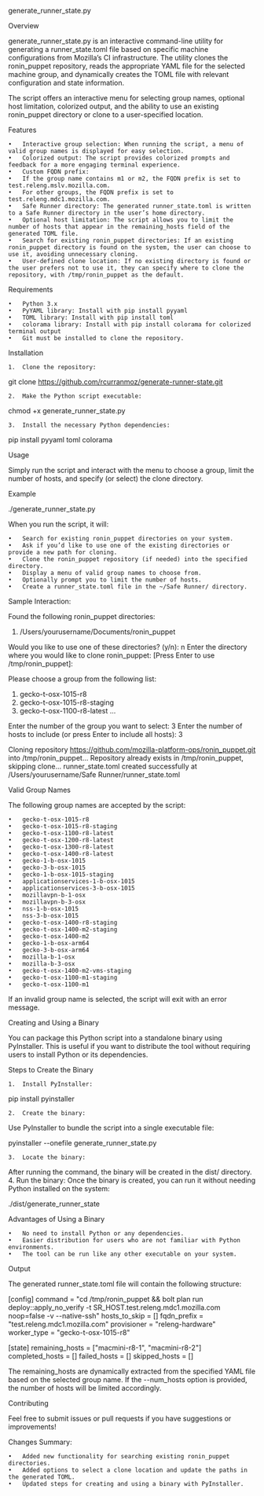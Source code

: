 generate_runner_state.py

Overview

generate_runner_state.py is an interactive command-line utility for generating a runner_state.toml file based on specific machine configurations from Mozilla’s CI infrastructure. The utility clones the ronin_puppet repository, reads the appropriate YAML file for the selected machine group, and dynamically creates the TOML file with relevant configuration and state information.

The script offers an interactive menu for selecting group names, optional host limitation, colorized output, and the ability to use an existing ronin_puppet directory or clone to a user-specified location.

Features

	•	Interactive group selection: When running the script, a menu of valid group names is displayed for easy selection.
	•	Colorized output: The script provides colorized prompts and feedback for a more engaging terminal experience.
	•	Custom FQDN prefix:
	•	If the group name contains m1 or m2, the FQDN prefix is set to test.releng.mslv.mozilla.com.
	•	For other groups, the FQDN prefix is set to test.releng.mdc1.mozilla.com.
	•	Safe Runner directory: The generated runner_state.toml is written to a Safe Runner directory in the user’s home directory.
	•	Optional host limitation: The script allows you to limit the number of hosts that appear in the remaining_hosts field of the generated TOML file.
	•	Search for existing ronin_puppet directories: If an existing ronin_puppet directory is found on the system, the user can choose to use it, avoiding unnecessary cloning.
	•	User-defined clone location: If no existing directory is found or the user prefers not to use it, they can specify where to clone the repository, with /tmp/ronin_puppet as the default.

Requirements

	•	Python 3.x
	•	PyYAML library: Install with pip install pyyaml
	•	TOML library: Install with pip install toml
	•	colorama library: Install with pip install colorama for colorized terminal output
	•	Git must be installed to clone the repository.

Installation

	1.	Clone the repository:

git clone https://github.com/rcurranmoz/generate-runner-state.git


	2.	Make the Python script executable:

chmod +x generate_runner_state.py


	3.	Install the necessary Python dependencies:

pip install pyyaml toml colorama



Usage

Simply run the script and interact with the menu to choose a group, limit the number of hosts, and specify (or select) the clone directory.

Example

./generate_runner_state.py

When you run the script, it will:

	•	Search for existing ronin_puppet directories on your system.
	•	Ask if you’d like to use one of the existing directories or provide a new path for cloning.
	•	Clone the ronin_puppet repository (if needed) into the specified directory.
	•	Display a menu of valid group names to choose from.
	•	Optionally prompt you to limit the number of hosts.
	•	Create a runner_state.toml file in the ~/Safe Runner/ directory.

Sample Interaction:

Found the following ronin_puppet directories:
1. /Users/yourusername/Documents/ronin_puppet

Would you like to use one of these directories? (y/n): n
Enter the directory where you would like to clone ronin_puppet:
[Press Enter to use /tmp/ronin_puppet]:

Please choose a group from the following list:
1. gecko-t-osx-1015-r8
2. gecko-t-osx-1015-r8-staging
3. gecko-t-osx-1100-r8-latest
...

Enter the number of the group you want to select: 3
Enter the number of hosts to include (or press Enter to include all hosts): 3

Cloning repository https://github.com/mozilla-platform-ops/ronin_puppet.git into /tmp/ronin_puppet...
Repository already exists in /tmp/ronin_puppet, skipping clone...
runner_state.toml created successfully at /Users/yourusername/Safe Runner/runner_state.toml

Valid Group Names

The following group names are accepted by the script:

	•	gecko-t-osx-1015-r8
	•	gecko-t-osx-1015-r8-staging
	•	gecko-t-osx-1100-r8-latest
	•	gecko-t-osx-1200-r8-latest
	•	gecko-t-osx-1300-r8-latest
	•	gecko-t-osx-1400-r8-latest
	•	gecko-1-b-osx-1015
	•	gecko-3-b-osx-1015
	•	gecko-1-b-osx-1015-staging
	•	applicationservices-1-b-osx-1015
	•	applicationservices-3-b-osx-1015
	•	mozillavpn-b-1-osx
	•	mozillavpn-b-3-osx
	•	nss-1-b-osx-1015
	•	nss-3-b-osx-1015
	•	gecko-t-osx-1400-r8-staging
	•	gecko-t-osx-1400-m2-staging
	•	gecko-t-osx-1400-m2
	•	gecko-1-b-osx-arm64
	•	gecko-3-b-osx-arm64
	•	mozilla-b-1-osx
	•	mozilla-b-3-osx
	•	gecko-t-osx-1400-m2-vms-staging
	•	gecko-t-osx-1100-m1-staging
	•	gecko-t-osx-1100-m1

If an invalid group name is selected, the script will exit with an error message.

Creating and Using a Binary

You can package this Python script into a standalone binary using PyInstaller. This is useful if you want to distribute the tool without requiring users to install Python or its dependencies.

Steps to Create the Binary

	1.	Install PyInstaller:

pip install pyinstaller


	2.	Create the binary:
Use PyInstaller to bundle the script into a single executable file:

pyinstaller --onefile generate_runner_state.py


	3.	Locate the binary:
After running the command, the binary will be created in the dist/ directory.
	4.	Run the binary:
Once the binary is created, you can run it without needing Python installed on the system:

./dist/generate_runner_state



Advantages of Using a Binary

	•	No need to install Python or any dependencies.
	•	Easier distribution for users who are not familiar with Python environments.
	•	The tool can be run like any other executable on your system.

Output

The generated runner_state.toml file will contain the following structure:

[config]
command = "cd /tmp/ronin_puppet && bolt plan run deploy::apply_no_verify -t SR_HOST.test.releng.mdc1.mozilla.com noop=false -v --native-ssh"
hosts_to_skip = []
fqdn_prefix = "test.releng.mdc1.mozilla.com"
provisioner = "releng-hardware"
worker_type = "gecko-t-osx-1015-r8"

[state]
remaining_hosts = ["macmini-r8-1", "macmini-r8-2"]
completed_hosts = []
failed_hosts = []
skipped_hosts = []

The remaining_hosts are dynamically extracted from the specified YAML file based on the selected group name. If the --num_hosts option is provided, the number of hosts will be limited accordingly.

Contributing

Feel free to submit issues or pull requests if you have suggestions or improvements!

Changes Summary:

	•	Added new functionality for searching existing ronin_puppet directories.
	•	Added options to select a clone location and update the paths in the generated TOML.
	•	Updated steps for creating and using a binary with PyInstaller.
